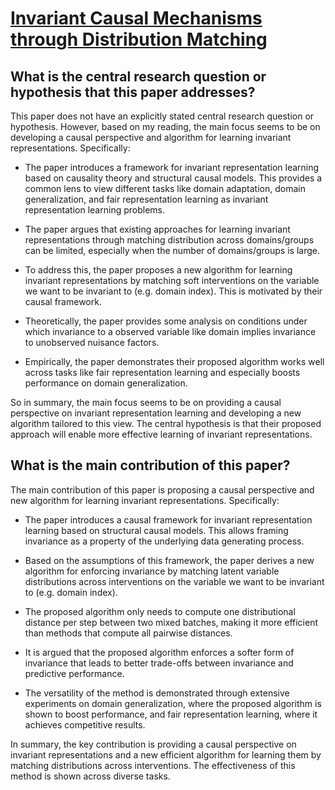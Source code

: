 # [Invariant Causal Mechanisms through Distribution Matching](https://arxiv.org/abs/2206.11646v1)

## What is the central research question or hypothesis that this paper addresses?

 This paper does not have an explicitly stated central research question or hypothesis. However, based on my reading, the main focus seems to be on developing a causal perspective and algorithm for learning invariant representations. Specifically:

- The paper introduces a framework for invariant representation learning based on causality theory and structural causal models. This provides a common lens to view different tasks like domain adaptation, domain generalization, and fair representation learning as invariant representation learning problems. 

- The paper argues that existing approaches for learning invariant representations through matching distribution across domains/groups can be limited, especially when the number of domains/groups is large. 

- To address this, the paper proposes a new algorithm for learning invariant representations by matching soft interventions on the variable we want to be invariant to (e.g. domain index). This is motivated by their causal framework.

- Theoretically, the paper provides some analysis on conditions under which invariance to a observed variable like domain implies invariance to unobserved nuisance factors.

- Empirically, the paper demonstrates their proposed algorithm works well across tasks like fair representation learning and especially boosts performance on domain generalization.

So in summary, the main focus seems to be on providing a causal perspective on invariant representation learning and developing a new algorithm tailored to this view. The central hypothesis is that their proposed approach will enable more effective learning of invariant representations.


## What is the main contribution of this paper?

 The main contribution of this paper is proposing a causal perspective and new algorithm for learning invariant representations. Specifically:

- The paper introduces a causal framework for invariant representation learning based on structural causal models. This allows framing invariance as a property of the underlying data generating process. 

- Based on the assumptions of this framework, the paper derives a new algorithm for enforcing invariance by matching latent variable distributions across interventions on the variable we want to be invariant to (e.g. domain index). 

- The proposed algorithm only needs to compute one distributional distance per step between two mixed batches, making it more efficient than methods that compute all pairwise distances.

- It is argued that the proposed algorithm enforces a softer form of invariance that leads to better trade-offs between invariance and predictive performance.

- The versatility of the method is demonstrated through extensive experiments on domain generalization, where the proposed algorithm is shown to boost performance, and fair representation learning, where it achieves competitive results.

In summary, the key contribution is providing a causal perspective on invariant representations and a new efficient algorithm for learning them by matching distributions across interventions. The effectiveness of this method is shown across diverse tasks.
